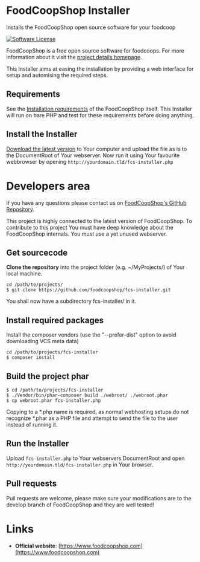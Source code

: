 # FoodCoopShop Installer
Installs the FoodCoopShop open source software for your foodcoop

[![Software License](https://img.shields.io/badge/license-MIT-brightgreen.svg?style=flat-square)](LICENSE)

FoodCoopShop is a free open source software for foodcoops. For more information about it visit the [project details homepage](https://www.foodcoopshop.com/).

This Installer aims at easing the installation by providing a web interface for setup and automising the required steps.

## Requirements
See the [Installation requirements](https://github.com/foodcoopshop/foodcoopshop/wiki/Installation-details) of the FoodCoopShop itself. This Installer will run on bare PHP and test for these requirements before doing anything.

## Install the Installer

[Download the latest version](https://github.com/foodcoopshop/foodcoopshop/wiki/Installation-details) to Your computer and upload the file as is to the DocumentRoot of Your webserver. Now run it using Your favourite webbrowser by opening `http://yourdomain.tld/fcs-installer.php`

# Developers area

If you have any questions please contact us on [FoodCoopShop's GitHub Repository](https://github.com/foodcoopshop/foodcoopshop/).

This project is highly connected to the latest version of FoodCoopShop. To contribute to this project You must have deep knowledge about the FoodCoopShop internals. You must use a yet unused webserver.

## Get sourcecode
**Clone the repository** into the project folder (e.g. ~/MyProjects/) of Your local machine.
```
cd /path/to/projects/
$ git clone https://github.com/foodcoopshop/fcs-installer.git
```
You shall now have a subdirectory fcs-installer/ in it.

## Install required packages
Install the composer vendors (use the "--prefer-dist" option to avoid downloading VCS meta data)
```
cd /path/to/projects/fcs-installer
$ composer install
```

## Build the project phar
```
$ cd /path/to/projects/fcs-installer
$ ./Vendor/bin/phar-composer build ./webroot/ ./webroot.phar
$ cp webroot.phar fcs-installer.php
```
Copying to a \*.php name is required, as normal webhosting setups do not recognize \*.phar as a PHP file and attempt to send the file to the user instead of running it.

## Run the Installer
Upload `fcs-installer.php` to Your webservers DocumentRoot and open `http://yourdomain.tld/fcs-installer.php` in Your browser.

## Pull requests
Pull requests are welcome, please make sure your modifications are to the develop branch of FoodCoopShop and they are well tested!

# Links
* **Official website**: [https://www.foodcoopshop.com](https://www.foodcoopshop.com)

